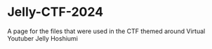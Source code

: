 # Jelly-CTF-2024

A page for the files that were used in the CTF themed around Virtual Youtuber Jelly Hoshiumi

[](https://github.com/Ringoshiroku/Jelly-CTF-2024/blob/main/jellyctf-resize.jpg)
